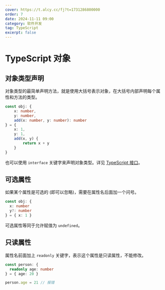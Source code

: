 ```yaml
---
cover: https://t.alcy.cc/fj?t=1731286800000
order: 7
date: 2024-11-11 09:00
category: 软件开发
tag: TypeScript
excerpt: false
---
```


# TypeScript 对象

## 对象类型声明

对象类型的最简单声明方法，就是使用大括号表示对象，在大括号内部声明每个属性和方法的类型。

```TypeScript
const obj: {
    x: number,
    y: number,
    add(x: number, y: number): number
} = {
    x: 1,
    y: 1,
    add(x, y) {
        return x + y
    }
}
```

也可以使用 `interface` 关键字来声明对象类型。详见 [TypeScript 接口](./08-TypeScript接口.md)。

## 可选属性

如果某个属性是可选的 (即可以忽略)，需要在属性名后面加一个问号。

```TypeScript
const obj: {
  x: number
  y?: number
} = { x: 1 }
```

可选属性等同于允许赋值为 `undefined`。

## 只读属性

属性名前面加上 `readonly` 关键字，表示这个属性是只读属性，不能修改。

```TypeScript
const person: {
  readonly age: number
} = { age: 20 }

person.age = 21 // 报错
```

